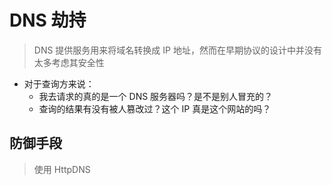 # DNS 劫持

> DNS 提供服务用来将域名转换成 IP 地址，然而在早期协议的设计中并没有太多考虑其安全性

- 对于查询方来说：
  - 我去请求的真的是一个 DNS 服务器吗？是不是别人冒充的？
  - 查询的结果有没有被人篡改过？这个 IP 真是这个网站的吗？

## 防御手段

> 使用 HttpDNS
